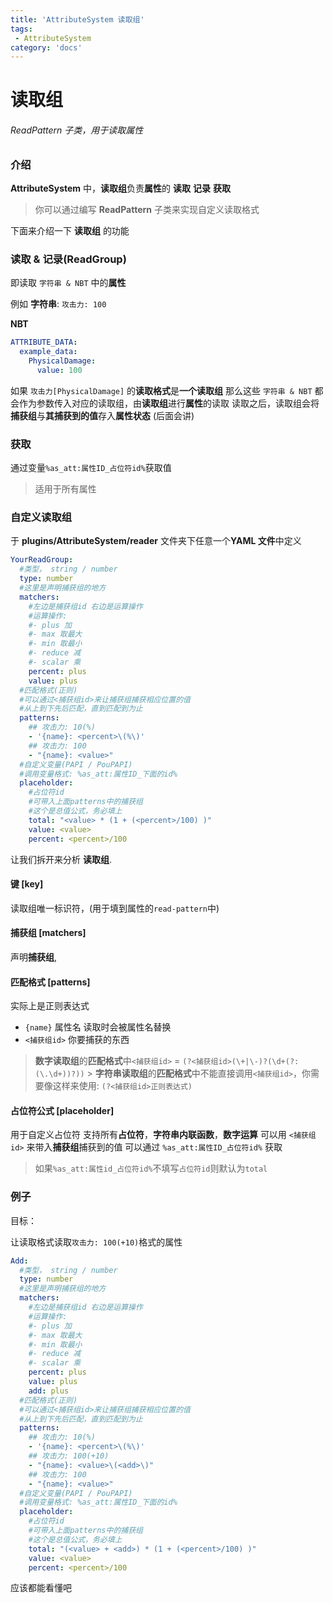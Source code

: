 ```yaml
---
title: 'AttributeSystem 读取组'
tags:
 - AttributeSystem
category: 'docs'
---
```


# 读取组

###### ReadPattern 子类，用于读取属性

### 介绍

**AttributeSystem** 中，**读取组**负责**属性**的 **读取** **记录** **获取**

> 你可以通过编写 **ReadPattern** 子类来实现自定义读取格式

下面来介绍一下 **读取组** 的功能

### 读取 & 记录(ReadGroup)

即读取 `字符串 & NBT` 中的**属性**

例如
**字符串**: `攻击力: 100`

**NBT**

```yaml
ATTRIBUTE_DATA:
  example_data:
    PhysicalDamage:
      value: 100
```

如果 `攻击力[PhysicalDamage]` 的**读取格式**是**一个读取组**
那么这些 `字符串 & NBT` 都会作为参数传入对应的读取组，由**读取组**进行**属性**的读取
读取之后，读取组会将**捕获组**与**其捕获到的值**存入**属性状态** (后面会讲)

### 获取

通过变量`%as_att:属性ID_占位符id%`获取值

> 适用于所有属性

### 自定义读取组

于 **plugins/AttributeSystem/reader** 文件夹下任意一个**YAML 文件**中定义

```yaml
YourReadGroup:
  #类型， string / number
  type: number
  #这里是声明捕获组的地方
  matchers:
    #左边是捕获组id 右边是运算操作
    #运算操作:
    #- plus 加
    #- max 取最大
    #- min 取最小
    #- reduce 减
    #- scalar 乘
    percent: plus
    value: plus
  #匹配格式(正则)
  #可以通过<捕获组id>来让捕获组捕获相应位置的值
  #从上到下先后匹配，直到匹配到为止
  patterns:
    ## 攻击力: 10(%)
    - '{name}: <percent>\(%\)'
    ## 攻击力: 100
    - "{name}: <value>"
  #自定义变量(PAPI / PouPAPI)
  #调用变量格式: %as_att:属性ID_下面的id%
  placeholder:
    #占位符id
    #可带入上面patterns中的捕获组
    #这个是总值公式，务必填上
    total: "<value> * (1 + (<percent>/100) )"
    value: <value>
    percent: <percent>/100
```

让我们拆开来分析 **读取组**.

#### 键 [key]

读取组唯一标识符，(用于填到属性的`read-pattern`中)

#### 捕获组 [matchers]

声明**捕获组**,

#### 匹配格式 [patterns]

实际上是正则表达式

- `{name}` 属性名 读取时会被属性名替换
- `<捕获组id>` 你要捕获的东西

> **数字读取组**的**匹配格式**中`<捕获组id>` = `(?<捕获组id>(\+|\-)?(\d+(?:(\.\d+))?))` > **字符串读取组**的**匹配格式**中不能直接调用`<捕获组id>`，你需要像这样来使用: `(?<捕获组id>正则表达式)`

#### 占位符公式 [placeholder]

用于自定义占位符
支持所有**占位符**，**字符串内联函数**，**数字运算**
可以用 `<捕获组id>` 来带入**捕获组**捕获到的值
可以通过 `%as_att:属性ID_占位符id%` 获取

> 如果`%as_att:属性id_占位符id%`不填写`占位符id`则默认为`total`

### 例子

目标：

让读取格式读取`攻击力: 100(+10)`格式的属性

```yaml
Add:
  #类型， string / number
  type: number
  #这里是声明捕获组的地方
  matchers:
    #左边是捕获组id 右边是运算操作
    #运算操作:
    #- plus 加
    #- max 取最大
    #- min 取最小
    #- reduce 减
    #- scalar 乘
    percent: plus
    value: plus
    add: plus
  #匹配格式(正则)
  #可以通过<捕获组id>来让捕获组捕获相应位置的值
  #从上到下先后匹配，直到匹配到为止
  patterns:
    ## 攻击力: 10(%)
    - '{name}: <percent>\(%\)'
    ## 攻击力: 100(+10)
    - "{name}: <value>\(<add>\)"
    ## 攻击力: 100
    - "{name}: <value>"
  #自定义变量(PAPI / PouPAPI)
  #调用变量格式: %as_att:属性ID_下面的id%
  placeholder:
    #占位符id
    #可带入上面patterns中的捕获组
    #这个是总值公式，务必填上
    total: "(<value> + <add>) * (1 + (<percent>/100) )"
    value: <value>
    percent: <percent>/100
```

应该都能看懂吧
